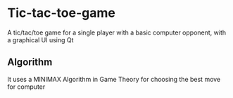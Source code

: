 # Tic-tac-toe-game
A tic/tac/toe game for a single player with a basic computer opponent, with a graphical UI using Qt
## Algorithm  
It uses a MINIMAX Algorithm in Game Theory  for choosing the best move for computer
